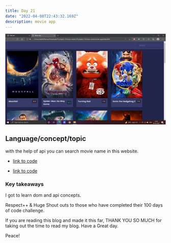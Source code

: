 ```yaml
---
title: Day 21
date: "2022-04-08T22:43:32.169Z"
description: movie app
---
```



![coding](./output.png)

## Language/concept/topic

with the help of api you can search movie name in this website.

- [link to code](https://github.com/jay-2000/lip.py/blob/main/quiz_game.py)

- [link to code](https://github.com/jay-2000/lip.py/blob/main/number_guesser.py)

### Key takeaways

I got to learn dom and api concepts.




Respect++ & Huge Shout outs to those who have completed their 100 days of code challenge.

If you are reading this blog and made it this far, THANK YOU SO MUCH for taking out the time to read my blog. Have a Great day.

Peace!